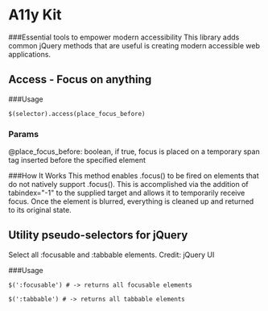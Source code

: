 # A11y Kit
###Essential tools to empower modern accessibility
This library adds common jQuery methods that are useful is creating modern accessible web applications.


## Access - Focus on anything
###Usage
```
$(selector).access(place_focus_before)
```

### Params
@place_focus_before: boolean, if true, focus is placed on a temporary span tag inserted before the specified element

###How It Works
This method enables .focus() to be fired on elements that do not natively support .focus().  This is accomplished via the addition of tabindex="-1" to the supplied target and allows it to temporarily receive focus. Once the element is blurred, everything is cleaned up and returned to its original state.


## Utility pseudo-selectors for jQuery
Select all :focusable and :tabbable elements. Credit: jQuery UI

###Usage
```
$(':focusable') # -> returns all focusable elements

$(':tabbable') # -> returns all tabbable elements
```
